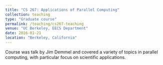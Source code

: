 ```yaml
---
title: "CS 267: Applications of Parallel Computing"
collection: teaching
type: "Graduate course"
permalink: /teaching/cs267-teaching
venue: "UC Berkeley, EECS Department"
date: 2016-01-21
location: "Berkeley, California"
---
```


Course was talk by Jim Demmel and covered a variety of topics in parallel computing, with particular focus on scientific applications. 
